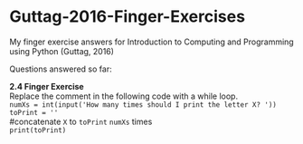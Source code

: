 # Guttag-2016-Finger-Exercises

My finger exercise answers for Introduction to Computing and Programming using Python (Guttag, 2016)

Questions answered so far:

<b>2.4 Finger Exercise<br /></b>
Replace the comment in the following code with a while loop.<br />
`numXs = int(input('How many times should I print the letter X? '))`<br />
`toPrint = ''`<br />
#concatenate `X` to `toPrint` `numXs` times<br />
`print(toPrint)`
